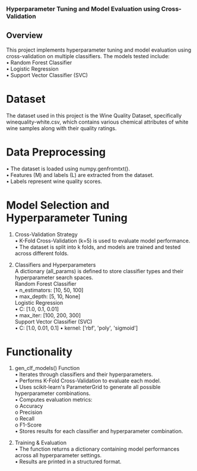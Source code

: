 ### Hyperparameter Tuning and Model Evaluation using Cross-Validation  

## Overview   

This project implements hyperparameter tuning and model evaluation using cross-validation on multiple classifiers. The models tested include:  
•	Random Forest Classifier  
•	Logistic Regression   
•	Support Vector Classifier (SVC)   

# Dataset  
The dataset used in this project is the Wine Quality Dataset, specifically winequality-white.csv, which contains various chemical attributes of white wine samples along with their quality ratings.  

# Data Preprocessing   
•	The dataset is loaded using numpy.genfromtxt().  
•	Features (M) and labels (L) are extracted from the dataset.  
•	Labels represent wine quality scores.  

# Model Selection and Hyperparameter Tuning  
1. Cross-Validation Strategy  
•	K-Fold Cross-Validation (k=5) is used to evaluate model performance.  
•	The dataset is split into k folds, and models are trained and tested across different folds.

2. Classifiers and Hyperparameters  
A dictionary (all_params) is defined to store classifier types and their hyperparameter search spaces.  
Random Forest Classifier  
•	n_estimators: [10, 50, 100]  
•	max_depth: [5, 10, None]  
Logistic Regression  
•	C: [1.0, 0.1, 0.01]  
•	max_iter: [100, 200, 300]   
Support Vector Classifier (SVC)   
•	C: [1.0, 0.01, 0.1]
•	kernel: ['rbf', 'poly', 'sigmoid']

# Functionality  
1. gen_clf_models() Function  
•	Iterates through classifiers and their hyperparameters.  
•	Performs K-Fold Cross-Validation to evaluate each model.   
•	Uses scikit-learn's ParameterGrid to generate all possible hyperparameter combinations.  
•	Computes evaluation metrics:  
o	Accuracy  
o	Precision  
o	Recall  
o	F1-Score  
•	Stores results for each classifier and hyperparameter combination.

2. Training & Evaluation  
•	The function returns a dictionary containing model performances across all hyperparameter settings.  
•	Results are printed in a structured format.  
